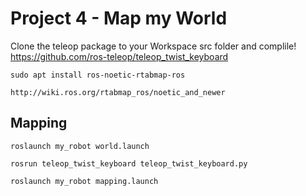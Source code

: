 # Project 4 - Map my World

Clone the teleop package to your Workspace src folder and complile! 
https://github.com/ros-teleop/teleop_twist_keyboard


    sudo apt install ros-noetic-rtabmap-ros

    http://wiki.ros.org/rtabmap_ros/noetic_and_newer
    
## Mapping

    roslaunch my_robot world.launch
    
    rosrun teleop_twist_keyboard teleop_twist_keyboard.py
    
    roslaunch my_robot mapping.launch